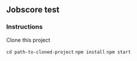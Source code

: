 ## Jobscore test

### Instructions

Clone this project

`cd path-to-cloned-project`
`npm install`
`npm start`
